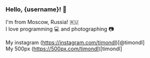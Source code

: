 ### Hello, {username}! 🙌

I'm from Moscow, Russia! 🇷🇺  
I love programming 💻 and photographing 📷  

My instagram (https://instagram.com/timondl)[@timondl]  
My 500px (https://500px.com/timondl)[timondl]  
